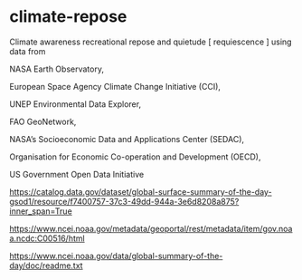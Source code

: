 # climate-repose
Climate awareness recreational repose and quietude [ requiescence ] using data from

NASA Earth Observatory,   

European Space Agency Climate Change Initiative (CCI),  

UNEP Environmental Data Explorer,  

FAO GeoNetwork,  

NASA’s Socioeconomic Data and Applications Center (SEDAC),

Organisation for Economic Co-operation and Development (OECD),

US Government Open Data Initiative

https://catalog.data.gov/dataset/global-surface-summary-of-the-day-gsod1/resource/f7400757-37c3-49dd-944a-3e6d8208a875?inner_span=True


https://www.ncei.noaa.gov/metadata/geoportal/rest/metadata/item/gov.noaa.ncdc:C00516/html


https://www.ncei.noaa.gov/data/global-summary-of-the-day/doc/readme.txt





